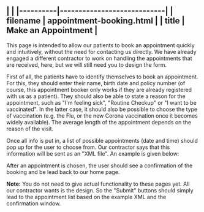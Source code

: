 
|          |
|----------|----------------------------|
| filename | appointment-booking.html   |
| title    | Make an Appointment        |
-------------------------------------

This page is intended to allow our patients to book an appointment quickly and intuitively, without the need for contacting us directly. We have already engaged a different contractor to work on handling the appointments that are received, here, but we will still need you to design the form.

First of all, the patients have to identify themselves to book an appointment. For this, they should enter their name, birth date and policy number (of course, this appointment booker only works if they are already registered with us as a patient). They should also be able to state a reason for the appointment, such as "I'm feeling sick", "Routine Checkup" or "I want to be vaccinated". In the latter case, it should also be possible to choose the type of vaccination (e.g. the Flu, or the new Corona vaccination once it becomes widely available). The average length of the appointment depends on the reason of the visit. 

Once all info is put in, a list of possible appointments (date and time) should pop up for the user to choose from. Our contractor says that this information will be sent as an "XML file". An example is given below:

After an appointment is chosen, the user should see a confirmation of the booking and be lead back to our home page.


**Note:** You do not need to give actual functionality to these pages yet. All our contractor wants is the design. So the "Submit" buttons should simply lead to the appointment list based on the example XML and the confirmation window.
